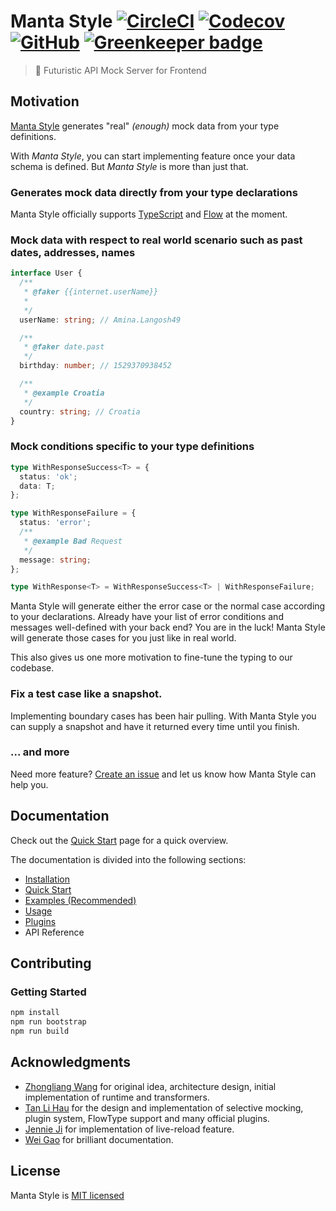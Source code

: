 # Manta Style [![CircleCI](https://img.shields.io/circleci/project/github/Cryrivers/manta-style.svg?style=flat-square)](https://circleci.com/gh/Cryrivers/manta-style) [![Codecov](https://img.shields.io/codecov/c/github/Cryrivers/manta-style.svg?style=flat-square)](https://codecov.io/gh/Cryrivers/manta-style/) [![GitHub](https://img.shields.io/github/license/Cryrivers/manta-style.svg?style=flat-square)](https://github.com/Cryrivers/manta-style/blob/master/LICENSE) [![Greenkeeper badge](https://badges.greenkeeper.io/Cryrivers/manta-style.svg?style=flat-square)](https://greenkeeper.io/)

> 🚀 Futuristic API Mock Server for Frontend

## Motivation

[Manta Style](https://github.com/Cryrivers/manta-style/issues/1) generates "real" _(enough)_ mock data from your type definitions.

With _Manta Style_, you can start implementing feature once your data schema is defined.
But _Manta Style_ is more than just that.

### Generates mock data directly from your type declarations

Manta Style officially supports [TypeScript](https://www.typescriptlang.org) and [Flow](http://flowtype.org/) at the moment.

<!-- some more words goes here @TODO wgao19 -->

### Mock data with respect to real world scenario such as past dates, addresses, names

```ts
interface User {
  /**
   * @faker {{internet.userName}}
   *
   */
  userName: string; // Amina.Langosh49

  /**
   * @faker date.past
   */
  birthday: number; // 1529370938452

  /**
   * @example Croatia
   */
  country: string; // Croatia
}
```

### Mock conditions specific to your type definitions

```ts
type WithResponseSuccess<T> = {
  status: 'ok';
  data: T;
};

type WithResponseFailure = {
  status: 'error';
  /**
   * @example Bad Request
   */
  message: string;
};

type WithResponse<T> = WithResponseSuccess<T> | WithResponseFailure;
```

Manta Style will generate either the error case or the normal case according to your declarations.
Already have your list of error conditions and messages well-defined with your back end? You are in the luck! Manta Style will generate those cases for you just like in real world.

This also gives us one more motivation to fine-tune the typing to our codebase.

### Fix a test case like a snapshot.

Implementing boundary cases has been hair pulling. With Manta Style you can supply a snapshot and have it returned every time until you finish.

### ... and more

Need more feature? [Create an issue](https://github.com/Cryrivers/manta-style/issues/new/choose) and let us know how Manta Style can help you.

## Documentation

<!-- TODO: move to docsite url -->

Check out the [Quick Start](./documentation/QuickStart.md) page for a quick overview.

The documentation is divided into the following sections:

- [Installation](./documentation/Installation.md)
- [Quick Start](./documentation/QuickStart.md)
- [Examples (Recommended)](./documentation/Examples.md)
- [Usage](./documentation/Usage.md)
- [Plugins](./documentation/Plugins.md)
- API Reference

## Contributing

### Getting Started

```sh
npm install
npm run bootstrap
npm run build
```

## Acknowledgments

- [Zhongliang Wang](https://github.com/Cryrivers) for original idea, architecture design, initial implementation of runtime and transformers.
- [Tan Li Hau](https://github.com/tanhauhau) for the design and implementation of selective mocking, plugin system, FlowType support and many official plugins.
- [Jennie Ji](https://github.com/JennieJi) for implementation of live-reload feature.
- [Wei Gao](https://github.com/wgao19) for brilliant documentation.

## License

Manta Style is [MIT licensed](https://github.com/Cryrivers/manta-style/blob/master/LICENSE)
